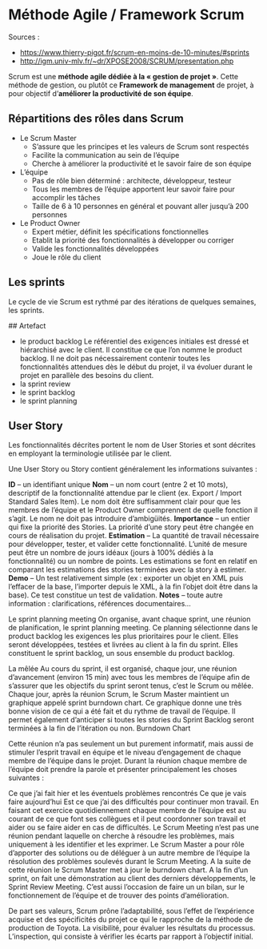 # Méthode Agile / Framework Scrum

Sources :
- https://www.thierry-pigot.fr/scrum-en-moins-de-10-minutes/#sprints
- http://igm.univ-mlv.fr/~dr/XPOSE2008/SCRUM/presentation.php

Scrum est une __méthode agile dédiée à la « gestion de projet »__. Cette méthode de gestion, ou plutôt ce __Framework de management__ de projet, à pour objectif d’__améliorer la productivité de son équipe__.

## Répartitions des rôles dans Scrum

- Le Scrum Master
  - S’assure que les principes et les valeurs de Scrum sont respectés
  - Facilite la communication au sein de l’équipe
  - Cherche à améliorer la productivité et le savoir faire de son équipe
- L’équipe
  - Pas de rôle bien déterminé : architecte, développeur, testeur
  - Tous les membres de l’équipe apportent leur savoir faire pour accomplir les tâches
  - Taille de 6 à 10 personnes en général et pouvant aller jusqu’à 200 personnes
- Le Product Owner
  - Expert métier, définit les spécifications fonctionnelles
  - Etablit la priorité des fonctionnalités à développer ou corriger
  - Valide les fonctionnalités développées
  - Joue le rôle du client
  
## Les sprints
Le cycle de vie Scrum est rythmé par des itérations de quelques semaines, les sprints.

## Artefact
- le product backlog
Le référentiel des exigences initiales est dressé et hiérarchisé avec le client. Il constitue ce que l’on nomme le product backlog. Il ne doit pas nécessairement contenir toutes les fonctionnalités attendues dès le début du projet, il va évoluer durant le projet en parallèle des besoins du client.
- la sprint review
- le sprint backlog
- le sprint planning

## User Story
Les fonctionnalités décrites portent le nom de User Stories et sont décrites en employant la terminologie utilisée par le client.

Une User Story ou Story contient généralement les informations suivantes :

__ID__ – un identifiant unique
__Nom__ – un nom court (entre 2 et 10 mots), descriptif de la fonctionnalité attendue par le client (ex. Export / Import Standard Sales Item). Le nom doit être suffisamment clair pour que les membres de l’équipe et le Product Owner comprennent de quelle fonction il s’agit. Le nom ne doit pas introduire d’ambigüités.
__Importance__ – un entier qui fixe la priorité des Stories. La priorité d’une story peut être changée en cours de réalisation du projet.
__Estimation__ – La quantité de travail nécessaire pour développer, tester, et valider cette fonctionnalité. L’unité de mesure peut être un nombre de jours idéaux (jours à 100% dédiés à la fonctionnalité) ou un nombre de points. Les estimations se font en relatif en comparant les estimations des stories terminées avec la story à estimer.
__Demo__ – Un test relativement simple (ex : exporter un objet en XML puis l’effacer de la base, l’importer depuis le XML, à la fin l’objet doit être dans la base). Ce test constitue un test de validation.
__Notes__ – toute autre information : clarifications, références documentaires…

Le sprint planning meeting
On organise, avant chaque sprint, une réunion de planification, le sprint planning meeting. Ce planning sélectionne dans le product backlog les exigences les plus prioritaires pour le client. Elles seront développées, testées et livrées au client à la fin du sprint. Elles constituent le sprint backlog, un sous ensemble du product backlog.

La mêlée
Au cours du sprint, il est organisé, chaque jour, une réunion d’avancement (environ 15 min) avec tous les membres de l’équipe afin de s’assurer que les objectifs du sprint seront tenus, c’est le Scrum ou mêlée. Chaque jour, après la réunion Scrum, le Scrum Master maintient un graphique appelé sprint burndown chart. Ce graphique donne une très bonne vision de ce qui a été fait et du rythme de travail de l’équipe. Il permet également d’anticiper si toutes les stories du Sprint Backlog seront terminées à la fin de l’itération ou non.
Burndown Chart

Cette réunion n’a pas seulement un but purement informatif, mais aussi de stimuler l’esprit travail en équipe et le niveau d’engagement de chaque membre de l’équipe dans le projet. Durant la réunion chaque membre de l’équipe doit prendre la parole et présenter principalement les choses suivantes :

Ce que j’ai fait hier et les éventuels problèmes rencontrés
Ce que je vais faire aujourd’hui
Est ce que j’ai des difficultés pour continuer mon travail.
En faisant cet exercice quotidiennement chaque membre de l’équipe est au courant de ce que font ses collègues et il peut coordonner son travail et aider ou se faire aider en cas de difficultés.
Le Scrum Meeting n’est pas une réunion pendant laquelle on cherche à résoudre les problèmes, mais uniquement à les identifier et les exprimer. Le Scrum Master a pour rôle d’apporter des solutions ou de déléguer à un autre membre de l’équipe la résolution des problèmes soulevés durant le Scrum Meeting. A la suite de cette réunion le Scrum Master met à jour le burndown chart.
A la fin d’un sprint, on fait une démonstration au client des derniers développements, le Sprint Review Meeting. C’est aussi l’occasion de faire un un bilan, sur le fonctionnement de l’équipe et de trouver des points d’amélioration.

De part ses valeurs, Scrum prône l’adaptabilité, sous l’effet de l’expérience acquise et des spécificités du projet ce qui le rapproche de la méthode de production de Toyota. La visibilité, pour évaluer les résultats du processus. L’inspection, qui consiste à vérifier les écarts par rapport à l’objectif initial.
